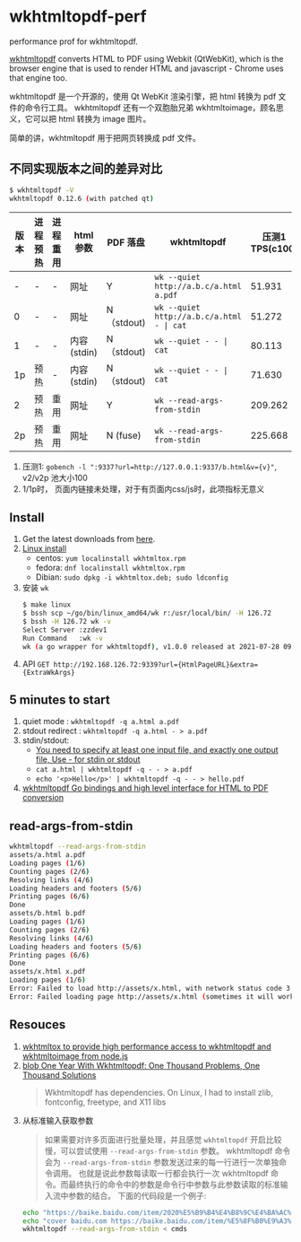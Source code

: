 # wkhtmltopdf-perf

performance prof for wkhtmltopdf.

[wkhtmltopdf](https://github.com/wkhtmltopdf/wkhtmltopdf) converts HTML to PDF using Webkit (QtWebKit), which is the
browser engine that is used to render HTML and javascript - Chrome uses that engine too.

wkhtmltopdf 是一个开源的，使用 Qt WebKit 渲染引擎，把 html 转换为 pdf 文件的命令行工具。
wkhtmltopdf 还有一个双胞胎兄弟 wkhtmltoimage，顾名思义，它可以把 html 转换为 image 图片。

简单的讲，wkhtmltopdf 用于把网页转换成 pdf 文件。

## 不同实现版本之间的差异对比

```sh
$ wkhtmltopdf -V
wkhtmltopdf 0.12.6 (with patched qt)
```

版本 | 进程预热 | 进程重用 | html参数 | PDF 落盘 | wkhtmltopdf | 压测1 TPS(c100) | 压测2 TPS(c25)
---|---|----|----|----|----|----|----
-| - | - | 网址 | Y |  `wk --quiet http://a.b.c/a.html a.pdf`|51.931|16.370
0| - | - | 网址 | N（stdout) | `wk --quiet http://a.b.c/a.html - \| cat` | 51.272| 16.121
1| - | - | 内容 (stdin) | N（stdout) | `wk --quiet - - \| cat` | 80.113|53.793
1p| 预热 | -| 内容 (stdin) | N（stdout) | `wk --quiet - - \| cat` | 71.630|54.223
2| 预热 | 重用 | 网址 | Y |  `wk --read-args-from-stdin` | 209.262|26.457
2p| 预热 | 重用 | 网址 | N (fuse) | `wk --read-args-from-stdin`|225.668|26.314

1. 压测1: `gobench -l ":9337?url=http://127.0.0.1:9337/b.html&v={v}"`, v2/v2p 池大小100
2. 1/1p时， 页面内链接未处理，对于有页面内css/js时，此项指标无意义

## Install

1. Get the latest downloads from [here](https://wkhtmltopdf.org/downloads.html).
1. [Linux install](https://github.com/adrg/go-wkhtmltopdf/wiki/Install-on-Linux)
    - centos: `yum localinstall wkhtmltox.rpm`
    - fedora: `dnf localinstall wkhtmltox.rpm`
    - Dibian: `sudo dpkg -i wkhtmltox.deb; sudo ldconfig`
1. 安装 `wk`
   ```sh
   $ make linux
   $ bssh scp ~/go/bin/linux_amd64/wk r:/usr/local/bin/ -H 126.72
   $ bssh -H 126.72 wk -v                                             
   Select Server :zzdev1
   Run Command   :wk -v
   wk (a go wrapper for wkhtmltopdf), v1.0.0 released at 2021-07-28 09:39:07
   ```
1. API
   `GET http://192.168.126.72:9339?url={HtmlPageURL}&extra={ExtraWkArgs}`

## 5 minutes to start

1. quiet mode : `wkhtmltopdf -q a.html a.pdf`
1. stdout redirect : `wkhtmltopdf -q a.html - > a.pdf`
1. stdin/stdout:
    - [You need to specify at least one input file, and exactly one output file, Use - for stdin or stdout](https://github.com/wkhtmltopdf/wkhtmltopdf/blob/master/src/pdf/pdfcommandlineparser.cc)
    - `cat a.html | wkhtmltopdf -q - - > a.pdf`
    - `echo '<p>Hello</p>' | wkhtmltopdf -q - - > hello.pdf`
1. [wkhtmltopdf Go bindings and high level interface for HTML to PDF conversion](https://github.com/adrg/go-wkhtmltopdf)

## read-args-from-stdin

```sh
wkhtmltopdf --read-args-from-stdin
assets/a.html a.pdf
Loading pages (1/6)
Counting pages (2/6)                                               
Resolving links (4/6)                                                       
Loading headers and footers (5/6)                                           
Printing pages (6/6)
Done                                                                      
assets/b.html b.pdf            
Loading pages (1/6)
Counting pages (2/6)                                               
Resolving links (4/6)                                                       
Loading headers and footers (5/6)                                           
Printing pages (6/6)
Done
assets/x.html x.pdf
Loading pages (1/6)
Error: Failed to load http://assets/x.html, with network status code 3 and http status code 0 - Host assets not found
Error: Failed loading page http://assets/x.html (sometimes it will work just to ignore this error with --load-error-handling ignore)
```

## Resouces

1. [wkhtmltox to provide high performance access to wkhtmltopdf and wkhtmltoimage from node.js](https://github.com/tcort/wkhtmltox)
1. [blob One Year With Wkhtmltopdf: One Thousand Problems, One Thousand Solutions](https://blog.theodo.com/2016/12/wkhtmltopdf/)
   > Wkhtmltopdf has dependencies. On Linux, I had to install zlib, fontconfig, freetype, and X11 libs
1. 从标准输入获取参数
   > 如果需要对许多页面进行批量处理，并且感觉 `wkhtmltopdf` 开启比较慢，可以尝试使用 `--read-args-from-stdin` 参数。
   > wkhtmltopdf 命令会为 `--read-args-from-stdin` 参数发送过来的每一行进行一次单独命令调用。
   > 也就是说此参数每读取一行都会执行一次 wkhtmltopdf 命令。而最终执行的命令中的参数是命令行中参数与此参数读取的标准输入流中参数的结合。
   > 下面的代码段是一个例子:
   ```sh
   echo "https://baike.baidu.com/item/2020%E5%B9%B4%E4%B8%9C%E4%BA%AC%E5%A5%A5%E8%BF%90%E4%BC%9A#hotspotmining a.pdf" >> cmds
   echo "cover baidu.com https://baike.baidu.com/item/%E5%8F%B0%E9%A3%8E%E7%83%9F%E8%8A%B1/58020097 b.pdf" >> cmds
   wkhtmltopdf --read-args-from-stdin < cmds
   ```

